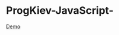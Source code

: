 # ProgKiev-JavaScript-
[Demo](https://nichteros.github.io/ProgKiev-JavaScript-/Lesson%211/HW/index.html)


